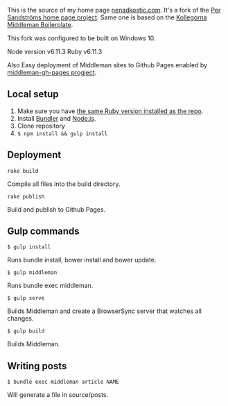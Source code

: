 This is the source of my home page [nenadkostic.com](http://nenadkostic.com). It's a fork of the [Per Sandströms home page project](https://github.com/persand/helloper.com). Same one is based on the [Kollegorna Middleman Boilerplate](https://github.com/kollegorna/middleman-boilerplate).

This fork was configured to be built on Windows 10.

Node version v6.11.3
Ruby v6.11.3

Also Easy deployment of Middleman sites to Github Pages enabled by [middleman-gh-pages progject](https://github.com/edgecase/middleman-gh-pages).


## Local setup

1. Make sure you have [the same Ruby version installed as the repo](https://github.com/persand/helloper/blob/master/.ruby-version).
2. Install [Bundler](https://rubygems.org/gems/bundler) and [Node.js](http://nodejs.org).
3. Clone repository
4. ``$ npm install && gulp install``

## Deployment

    rake build    

Compile all files into the build directory.

    rake publish 

Build and publish to Github Pages.

## Gulp commands

    $ gulp install

Runs bundle install, bower install and bower update.

    $ gulp middleman

Runs bundle exec middleman.

    $ gulp serve

Builds Middleman and create a BrowserSync server that watches all changes.

    $ gulp build

Builds Middleman.

## Writing posts

    $ bundle exec middleman article NAME

Will generate a file in source/posts.
